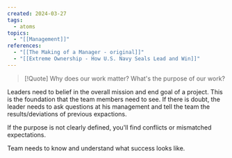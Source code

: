 ```yaml
---
created: 2024-03-27
tags:
  - atoms
topics:
  - "[[Management]]"
references:
  - "[[The Making of a Manager - original]]"
  - "[[Extreme Ownership - How U.S. Navy Seals Lead and Win]]"
---
```


> [!Quote]
> Why does our work matter?
> What's the purpose of our work?

Leaders need to belief in the overall mission and end goal of a project. This is the foundation that the team members need to see. If there is doubt, the leader needs to ask questions at his management and tell the team the results/deviations of previous expactions.

If the purpose is not clearly defined, you'll find conflicts or mismatched expectations.

Team needs to know and understand what success looks like.